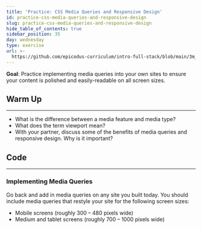 ```yaml
---
title: 'Practice: CSS Media Queries and Responsive Design'
id: practice-css-media-queries-and-responsive-design
slug: practice-css-media-queries-and-responsive-design
hide_table_of_contents: true
sidebar_position: 35
day: wednesday
type: exercise
url: >-
  https://github.com/epicodus-curriculum/intro-full-stack/blob/main/3m_classwork_practice_media_queries_and_responsive_design.md
---
```


**Goal**: Practice implementing media queries into your own sites to ensure your content is polished and easily-readable on all screen sizes.

## Warm Up
<hr />

* What is the difference between a media feature and media type?
* What does the term viewport mean?
* With your partner, discuss some of the benefits of media queries and responsive design. Why is it important?

## Code
<hr />

### Implementing Media Queries

Go back and add in media queries on any site you built today. You should include media queries that restyle your site for the following screen sizes:

* Mobile screens (roughly 300 – 480 pixels wide)
* Medium and tablet screens (roughly 700 – 1000 pixels wide)
